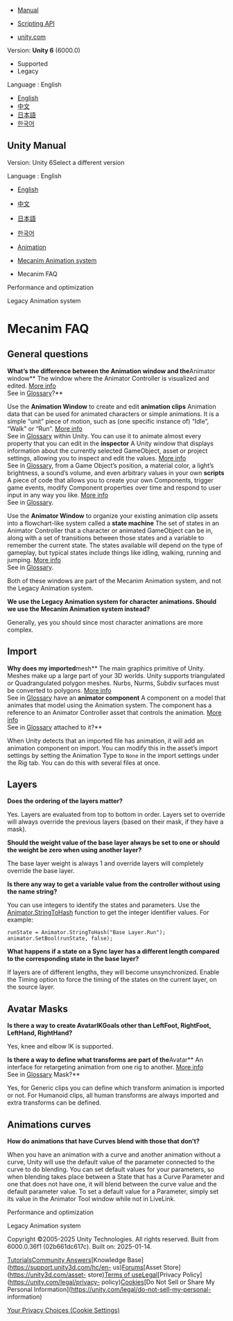 [](https://docs.unity3d.com)

  * [Manual](../Manual/index.html)
  * [Scripting API](../ScriptReference/index.html)

  * [unity.com](https://unity.com/)

Version: **Unity 6** (6000.0)

  * Supported
  * Legacy

Language : English

  * [English](/Manual/MecanimFAQ.html)
  * [中文](/cn/current/Manual/MecanimFAQ.html)
  * [日本語](/ja/current/Manual/MecanimFAQ.html)
  * [한국어](/kr/current/Manual/MecanimFAQ.html)

[](https://docs.unity3d.com)

## Unity Manual

Version: Unity 6Select a different version

Language : English

  * [English](/Manual/MecanimFAQ.html)
  * [中文](/cn/current/Manual/MecanimFAQ.html)
  * [日本語](/ja/current/Manual/MecanimFAQ.html)
  * [한국어](/kr/current/Manual/MecanimFAQ.html)

  * [Animation](AnimationSection.html)
  * [Mecanim Animation system](AnimationOverview.html)
  * Mecanim FAQ

[](MecanimPeformanceandOptimization.html)

Performance and optimization

[](Animations.html)

Legacy Animation system

# Mecanim FAQ

## General questions

**What’s the difference between the Animation window and the**Animator
window** The window where the Animator Controller is visualized and edited.
[More info](AnimatorWindow.html)  
See in [Glossary](Glossary.html#AnimatorWindow)?**

Use the **Animation Window** to create and edit **animation clips** Animation
data that can be used for animated characters or simple animations. It is a
simple “unit” piece of motion, such as (one specific instance of) “Idle”,
“Walk” or “Run”. [More info](class-AnimationClip.html)  
See in [Glossary](Glossary.html#AnimationClip) within Unity. You can use it to
animate almost every property that you can edit in the **inspector** A Unity
window that displays information about the currently selected GameObject,
asset or project settings, allowing you to inspect and edit the values. [More
info](UsingTheInspector.html)  
See in [Glossary](Glossary.html#Inspector), from a Game Object’s position, a
material color, a light’s brightness, a sound’s volume, and even arbitrary
values in your own **scripts** A piece of code that allows you to create your
own Components, trigger game events, modify Component properties over time and
respond to user input in any way you like. [More info](creating-scripts.html)  
See in [Glossary](Glossary.html#Scripts).

Use the **Animator Window** to organize your existing animation clip assets
into a flowchart-like system called a **state machine** The set of states in
an Animator Controller that a character or animated GameObject can be in,
along with a set of transitions between those states and a variable to
remember the current state. The states available will depend on the type of
gameplay, but typical states include things like idling, walking, running and
jumping. [More info](StateMachineBasics.html)  
See in [Glossary](Glossary.html#StateMachine).

Both of these windows are part of the Mecanim Animation system, and not the
Legacy Animation system.

**We use the Legacy Animation system for character animations. Should we use
the Mecanim Animation system instead?**

Generally, yes you should since most character animations are more complex.

## Import

**Why does my imported**mesh** The main graphics primitive of Unity. Meshes
make up a large part of your 3D worlds. Unity supports triangulated or
Quadrangulated polygon meshes. Nurbs, Nurms, Subdiv surfaces must be converted
to polygons. [More info](mesh.html)  
See in [Glossary](Glossary.html#Mesh) have an **animator component** A
component on a model that animates that model using the Animation system. The
component has a reference to an Animator Controller asset that controls the
animation. [More info](class-AnimatorController.html)  
See in [Glossary](Glossary.html#AnimatorComponent) attached to it?**

When Unity detects that an imported file has animation, it will add an
animation component on import. You can modify this in the asset’s import
settings by setting the Animation Type to `None` in the import settings under
the Rig tab. You can do this with several files at once.

## Layers

**Does the ordering of the layers matter?**

Yes. Layers are evaluated from top to bottom in order. Layers set to override
will always override the previous layers (based on their mask, if they have a
mask).

**Should the weight value of the base layer always be set to one or should the
weight be zero when using another layer?**

The base layer weight is always 1 and override layers will completely override
the base layer.

**Is there any way to get a variable value from the controller without using
the name string?**

You can use integers to identify the states and parameters. Use the
[Animator.StringToHash](../ScriptReference/Animator.StringToHash.html)
function to get the integer identifier values. For example:

    
    
    runState = Animator.StringToHash("Base Layer.Run");
    animator.SetBool(runState, false);
    
    

**What happens if a state on a Sync layer has a different length compared to
the corresponding state in the base layer?**

If layers are of different lengths, they will become unsynchronized. Enable
the Timing option to force the timing of the states on the current layer, on
the source layer.

## Avatar Masks

**Is there a way to create AvatarIKGoals other than LeftFoot, RightFoot,
LeftHand, RightHand?**

Yes, knee and elbow IK is supported.

**Is there a way to define what transforms are part of the**Avatar** An
interface for retargeting animation from one rig to another. [More
info](ConfiguringtheAvatar.html)  
See in [Glossary](Glossary.html#Avatar) Mask?**

Yes, for Generic clips you can define which transform animation is imported or
not. For Humanoid clips, all human transforms are always imported and extra
transforms can be defined.

## Animations curves

**How do animations that have Curves blend with those that don’t?**

When you have an animation with a curve and another animation without a curve,
Unity will use the default value of the parameter connected to the curve to do
blending. You can set default values for your parameters, so when blending
takes place between a State that has a Curve Parameter and one that does not
have one, it will blend between the curve value and the default parameter
value. To set a default value for a Parameter, simply set its value in the
Animator Tool window while not in LiveLink.

[](MecanimPeformanceandOptimization.html)

Performance and optimization

[](Animations.html)

Legacy Animation system

Copyright ©2005-2025 Unity Technologies. All rights reserved. Built from
6000.0.36f1 (02b661dc617c). Built on: 2025-01-14.

[Tutorials](https://learn.unity.com/)[Community
Answers](https://answers.unity3d.com)[Knowledge
Base](https://support.unity3d.com/hc/en-
us)[Forums](https://forum.unity3d.com)[Asset Store](https://unity3d.com/asset-
store)[Terms of
use](https://docs.unity3d.com/Manual/TermsOfUse.html)[Legal](https://unity.com/legal)[Privacy
Policy](https://unity.com/legal/privacy-
policy)[Cookies](https://unity.com/legal/cookie-policy)[Do Not Sell or Share
My Personal Information](https://unity.com/legal/do-not-sell-my-personal-
information)

[Your Privacy Choices (Cookie Settings)](javascript:void\(0\);)

